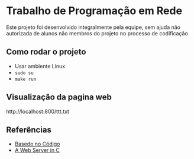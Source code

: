 # Trabalho de Programação em Rede
Este projeto foi desenvolvido integralmente pela equipe, sem ajuda não autorizada de alunos não membros do projeto no processo de codificação

## Como rodar o projeto
- Usar ambiente Linux
- `sudo su`
- `make run`

## Visualização da pagina web
http://localhost:800/ttt.txt

## Referências
- [Basedo no Código](https://github.com/ericomeehan/libeom/blob/main/test/main.c)
- [A Web Server in C](https://dzone.com/articles/web-server-c) 